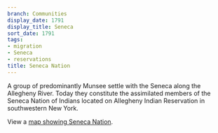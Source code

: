 ```yaml
---
branch: Communities
display_date: 1791
display_title: Seneca
sort_date: 1791
tags:
- migration
- Seneca
- reservations
title: Seneca Nation
---
```


A group of predominantly Munsee settle with the Seneca along the Allegheny River. Today they constitute the assimilated members of the Seneca Nation of Indians located on Allegheny Indian Reservation in southwestern New York.

View a [map showing Seneca Nation](https://commons.wikimedia.org/wiki/File:0080R_Allegany_Reservation_Locator_Map.svg#/media/File:0080R_Allegany_Reservation_Locator_Map.svg).
